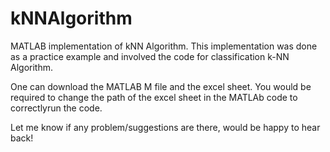 # kNNAlgorithm
MATLAB implementation of kNN Algorithm. This implementation was done as a practice example and involved the code for classification k-NN Algorithm. 

One can download the MATLAB M file and the excel sheet.
You would be required to change the path of the excel sheet in the MATLAb code to correctlyrun the code.

Let me know if any problem/suggestions are there, would be happy to hear back!
